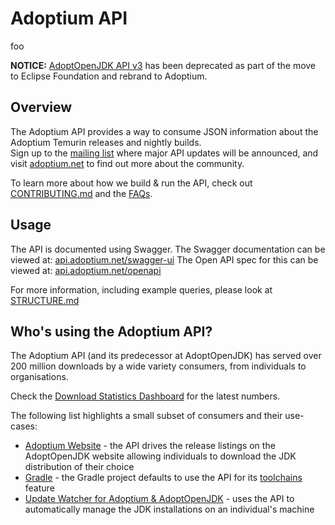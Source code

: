 
# Adoptium API

foo

**NOTICE:** [AdoptOpenJDK API v3](https://github.com/AdoptOpenJDK/openjdk-api-v3/blob/master/README.md) has been deprecated as part of the move to Eclipse Foundation and rebrand to Adoptium.

## Overview

The Adoptium API provides a way to consume JSON information about the Adoptium Temurin releases and nightly builds.  
Sign up to the [mailing list](https://mail.openjdk.java.net/mailman/listinfo/adoption-discuss) where major API updates will be announced, and visit [adoptium.net](https://adoptium.net) to find out more about the community.

To learn more about how we build & run the API, check out [CONTRIBUTING.md](CONTRIBUTING.md) and the [FAQs](FAQ.md).

## Usage

The API is documented using Swagger.  The Swagger documentation can be viewed at: [api.adoptium.net/swagger-ui](https://api.adoptium.net/swagger-ui) 
The Open API spec for this can be viewed at: [api.adoptium.net/openapi](https://api.adoptium.net/openapi)

For more information, including example queries, please look at [STRUCTURE.md](docs/STRUCTURE.md)

## Who's using the Adoptium API?

The Adoptium API (and its predecessor at AdoptOpenJDK) has served over 200 million downloads by a wide variety consumers, from individuals to organisations.

Check the [Download Statistics Dashboard](https://dash.adoptium.net/) for the latest numbers.  

The following list highlights a small subset of consumers and their use-cases:

- [Adoptium Website](https://adoptium.net/) - the API drives the release listings on the AdoptOpenJDK website allowing individuals to download the JDK distribution of their choice
- [Gradle](https://docs.gradle.org/) - the Gradle project defaults to use the API for its [toolchains](https://docs.gradle.org/current/userguide/toolchains.html#sec:provisioning) feature
- [Update Watcher for Adoptium & AdoptOpenJDK](https://github.com/tushev/aojdk-updatewatcher) - uses the API to automatically manage the JDK installations on an individual's machine   
